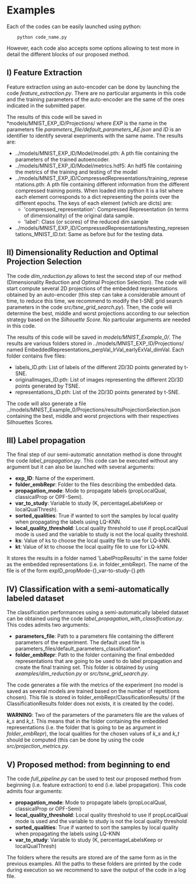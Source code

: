 # Examples

Each of the codes can be easily launched using python: 

        python code_name.py
                                                      
However, each code also accepts some options allowing to test more in detail the different blocks of our proposed method.

## I) Feature Extraction

Feature extraction using an auto-encoder can be done by launching the code *feature_extraction.py*. There are no particular arguments in this code and the training parameters of the auto-encoder are the same of the ones indicated in the submitted paper.

The results of this code will be saved in *models/MNIST_EXP_ID/Projections/ where *EXP* is the name in the parameters file *parameters_file/default_parameters_AE.json* and *ID* is an identifier to identify several exepriments with the same name. The results are:
* ../models/MNIST_EXP_ID/Model/model.pth: A pth file containing the parameters of the trained autoencoder.
* ../models/MNIST_EXP_ID/Model/metrics.hdf5: An hdf5 file containing the metrics of the training and testing of the model
* ../models/MNIST_EXP_ID/CompressedRepresentations/training_representations.pth: A pth file containing different information from the different compressed training points. When loaded into python it is a list where each element corresponds to a dict representing the points over the different epochs. The keys of each element (which are dicts) are:
    * 'compressed_representation': Compressed Representation (in terms of dimensionality) of the original data sample.
    * 'label': Class (or scores) of the reduced dim sample
*  ../models/MNIST_EXP_ID/CompressedRepresentations/testing_representations_MNIST_ID.txt: Same as before but for the testing data.

## II) Dimensionality Reduction and Optimal Projection Selection

The code *dim_reduction.py* allows to test the second step of our method (Dimensionality Reduction and Optimal Projection Selection). The code will start compute several 2D projections of the embedded representations obtained by an auto-encoder (this step can take a considerable amount of time, to reduce this time, we recommend to modify the t-SNE grid search parameters in the code *src/tsne_grid_search.py*). Then, the code will determine the best, middle and worst projections according to our selection strategy based on the *Silhouette Score*. No particular arguments are needed in this code.

The results of this code will be saved in *models/MNIST_Example_0/*. The results are various folders stored in ../models/MNIST_EXP_ID/Projections/ named EmbeddedRepresentations_perpVal_lrVal_earlyExVal_dimVal. Each folder contains five files:
- labels_ID.pth: List of labels of the different 2D/3D points generated by t-SNE.
- originalImages_ID.pth: List of images representing the different 2D/3D
points generated by TSNE.
- representations_ID.pth: List of the 2D/3D points generated by t-SNE.

The code will also generate a file ../models/MNIST_Example_0/Projections/resultsProjectionSelection.json containing the best, middle and worst projections with their respectives Silhouettes Scores.

## III) Label propagation

The final step of our semi-automatic annotation method is done throught the code *label_propagation.py*. This code can be executed without any argument but it can also be launched with several arguments:
* **exp_ID**: Name of the experiment.
* **folder_embRepr**: Folder to the files describing the embedded data.
* **propagation_mode**: Mode to propagate labels (propLocalQual, classicalProp or OPF-Semi).
* **var_to_study**: Variable to study (K, percentageLabelsKeep or localQualThresh).
* **sorted_qualities**: True if wanted to sort the samples by local quality when propagating the labels using LQ-KNN.
* **local_quality_threshold**: Local quality threshold to use if propLocalQual mode is used and the variable to study is not the local quality threshold.
* **ks**: Value of ks to choose the local quality file to use for LQ-kNN.
* **kt**: Value of kt to choose the local quality file to use for LQ-kNN.

It stores the results in a folder named 'LabelPropResults' in the same folder as the embedded representations (i.e. in folder_embRepr). The name of the file is of the form expID_propMode-{}_var-to-study-{}.pth

 ## IV) Classification with a semi-automatically labeled dataset
 
 The classification performances using a semi-automatically labeled dataset can be obtained using the code *label_propagation_with_classification.py*. This codes admits two arguments:
 * **parameters_file**: Path to a parameters file containing the different parameters of the experiment. The default used file is parameters_files/default_parameters_classification*.
 * **folder_embRepr**: Path to the folder containing the final embedded representations that are going to be used to do label propagation and create the final training set. This folder is obtained by using *examples/dim_reduction.py* or *src/tsne_grid_search.py*. 

The code generates a file with the metrics of the experiment (no model is saved as several models are trained based on the number of repetitions chosen). This file is stored in folder_embRepr/ClassificationResults/ (if the ClassificationResults folder does not exists, it is created by the code).
 
 **WARNING**: Two of the parameters of the parameters file are the values of *k_s* and *k_t*. This means that in the folder containing the embedded representations (i.e. the folder that is going to be as argument in *folder_embRepr*), the local qualities for the chosen values of *k_s* and *k_t* should be computed (this can be done by using the code *src/projection_metrics.py*.
 
 ## V) Proposed method: from beginning to end
 
The code *full_pipeline.py* can be used to test our proposed method from beginning (i.e. feature extraction) to end (i.e. label propagation). This code admits four arguments:
* **propagation_mode**: Mode to propagate labels (propLocalQual, classicalProp or OPF-Semi)
* **local_quality_threshold**: Local quality threshold to use if propLocalQual mode is used and the variable to study is not the local quality threshold
* **sorted_qualities**: True if wanted to sort the samples by local quality when propagating the labels using LQ-KNN
* **var_to_study**: Variable to study (K, percentageLabelsKeep or localQualThresh)

The folders where the results are stored are of the same form as in the previous examples. All the paths to these folders are printed by the code during execution so we recommend to save the output of the code in a log file.

